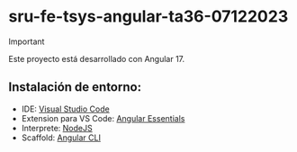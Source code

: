 # sru-fe-tsys-angular-ta36-07122023

> [!IMPORTANT]  
> Este proyecto está desarrollado con Angular 17.


## Instalación de entorno:
  - IDE: [Visual Studio Code](https://code.visualstudio.com/)
  - Extension para VS Code: [Angular Essentials](https://marketplace.visualstudio.com/items?itemName=johnpapa.angular-essentials)
  - Interprete: [NodeJS](https://nodejs.org/en)
  - Scaffold: [Angular CLI](https://angular.dev/tools/cli/setup-local)


